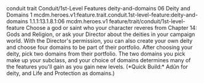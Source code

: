 <ability>
  <metadata>
    <class>conduit</class>
    <feature_type>trait</feature_type>
    <file_dpath>Conduit/1st-Level Features</file_dpath>
    <item_id>deity-and-domains</item_id>
    <item_index>06</item_index>
    <item_name>Deity and Domains</item_name>
    <level>1</level>
    <scc>mcdm.heroes.v1:feature.trait.conduit.1st-level-feature:deity-and-domains</scc>
    <scdc>1.1.1:13.1.8.1:06</scdc>
    <source>mcdm.heroes.v1</source>
    <type>feature/trait/conduit/1st-level-feature</type>
  </metadata>
  <effects>
    <effect type="mundane">Choose a god or saint who your character reveres from Chapter 14: Gods and Religion, or ask your Director about the deities in your campaign world. With the Director&apos;s permission, you can also create your own deity and choose four domains to be part of their portfolio.
After choosing your deity, pick two domains from their portfolio. The two domains you pick make up your subclass, and your choice of domains determines many of the features you&apos;ll gain as you gain new levels. (*Quick Build:* Adûn for deity, and Life and Protection as domains.)</effect>
  </effects>
</ability>
